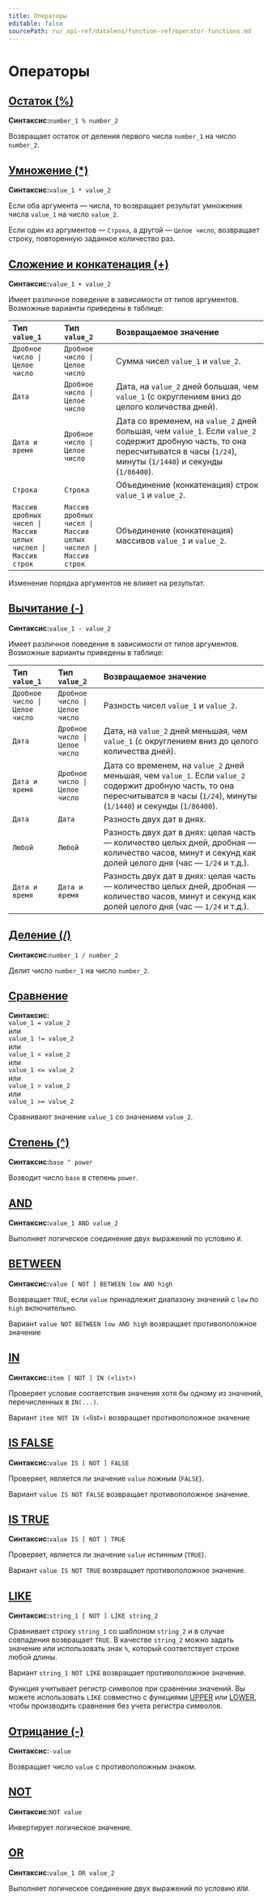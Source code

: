 ```yaml
---
title: Операторы
editable: false
sourcePath: ru/_api-ref/datalens/function-ref/operator-functions.md
---
```


# Операторы


## [Остаток (%)](OP_MOD.md)

**Синтаксис:**`number_1 % number_2`

Возвращает остаток от деления первого числа `number_1` на число `number_2`.



## [Умножение (*)](OP_MULT.md)

**Синтаксис:**`value_1 * value_2`

Если оба аргумента — числа, то возвращает результат умножения числа `value_1` на число `value_2`.

Если один из аргументов — `Строка`, а другой — `Целое число`, возвращает строку, повторенную заданное количество раз.



## [Сложение и конкатенация (+)](OP_PLUS.md)

**Синтаксис:**`value_1 + value_2`

Имеет различное поведение в зависимости от типов аргументов. Возможные варианты приведены в таблице:

| Тип `value_1`                                                                    | Тип `value_2`                                                                    | Возвращаемое значение                                                                                                                                                               |
|:---------------------------------------------------------------------------------|:---------------------------------------------------------------------------------|:------------------------------------------------------------------------------------------------------------------------------------------------------------------------------------|
| <code>Дробное число &#124; Целое число</code>                                    | <code>Дробное число &#124; Целое число</code>                                    | Сумма чисел `value_1` и `value_2`.                                                                                                                                                  |
| `Дата`                                                                           | <code>Дробное число &#124; Целое число</code>                                    | Дата, на `value_2` дней большая, чем `value_1` (с округлением вниз до целого количества дней).                                                                                      |
| `Дата и время`                                                                   | <code>Дробное число &#124; Целое число</code>                                    | Дата со временем, на `value_2` дней большая, чем `value_1`. Если `value_2` содержит дробную часть, то она пересчитыватся в часы (`1/24`),  минуты (`1/1440`) и секунды (`1/86400`). |
| `Строка`                                                                         | `Строка`                                                                         | Объединение (конкатенация) строк `value_1` и `value_2`.                                                                                                                             |
| <code>Массив дробных чисел &#124; Массив целых числел &#124; Массив строк</code> | <code>Массив дробных чисел &#124; Массив целых числел &#124; Массив строк</code> | Объединение (конкатенация) массивов `value_1` и `value_2`.                                                                                                                          |

Изменение порядка аргументов не влияет на результат.



## [Вычитание (-)](OP_MINUS.md)

**Синтаксис:**`value_1 - value_2`

Имеет различное поведение в зависимости от типов аргументов. Возможные варианты приведены в таблице:

| Тип `value_1`                                 | Тип `value_2`                                 | Возвращаемое значение                                                                                                                                                               |
|:----------------------------------------------|:----------------------------------------------|:------------------------------------------------------------------------------------------------------------------------------------------------------------------------------------|
| <code>Дробное число &#124; Целое число</code> | <code>Дробное число &#124; Целое число</code> | Разность чисел `value_1` и `value_2`.                                                                                                                                               |
| `Дата`                                        | <code>Дробное число &#124; Целое число</code> | Дата, на `value_2` дней меньшая, чем `value_1` (с округлением вниз до целого количества дней).                                                                                      |
| `Дата и время`                                | <code>Дробное число &#124; Целое число</code> | Дата со временем, на `value_2` дней меньшая, чем `value_1`. Если `value_2` содержит дробную часть, то она пересчитыватся в часы (`1/24`),  минуты (`1/1440`) и секунды (`1/86400`). |
| `Дата`                                        | `Дата`                                        | Разность двух дат в днях.                                                                                                                                                           |
| `Любой`                                       | `Любой`                                       | Разность двух дат в днях: целая часть — количество целых дней, дробная — количество часов, минут и секунд как долей целого дня (час — `1/24` и т.д.).                               |
| `Дата и время`                                | `Дата и время`                                | Разность двух дат в днях: целая часть — количество целых дней, дробная — количество часов, минут и секунд как долей целого дня (час — `1/24` и т.д.).                               |



## [Деление (/)](OP_DIV.md)

**Синтаксис:**`number_1 / number_2`

Делит число `number_1` на число `number_2`.



## [Сравнение](OP_COMPARISON.md)

**Синтаксис:**<br/>`value_1 = value_2`<br/>или<br/>`value_1 != value_2`<br/>или<br/>`value_1 < value_2`<br/>или<br/>`value_1 <= value_2`<br/>или<br/>`value_1 > value_2`<br/>или<br/>`value_1 >= value_2`

Сравнивают значение `value_1` со значением `value_2`.



## [Степень (^)](OP_POWER.md)

**Синтаксис:**`base ^ power`

Возводит число `base` в степень `power`.



## [AND](AND.md)

**Синтаксис:**`value_1 AND value_2`

Выполняет логическое соединение двух выражений по условию `И`.



## [BETWEEN](BETWEEN.md)

**Синтаксис:**`value [ NOT ] BETWEEN low AND high`

Возвращает `TRUE`, если `value` принадлежит диапазону значений с `low` по `high` включительно.

Вариант `value NOT BETWEEN low AND high` возвращает противоположное значение



## [IN](IN.md)

**Синтаксис:**`item [ NOT ] IN (<list>)`

Проверяет условие соответствия значения хотя бы одному из значений, перечисленных в `IN(...)`.

Вариант `item NOT IN (<`list`>)` возвращает противоположное значение



## [IS FALSE](ISFALSE.md)

**Синтаксис:**`value IS [ NOT ] FALSE`

Проверяет, является ли значение `value` ложным (`FALSE`).

Вариант `value IS NOT FALSE` возвращает противоположное значение.



## [IS TRUE](ISTRUE.md)

**Синтаксис:**`value IS [ NOT ] TRUE`

Проверяет, является ли значение `value` истинным (`TRUE`).

Вариант `value IS NOT TRUE` возвращает противоположное значение.



## [LIKE](LIKE.md)

**Синтаксис:**`string_1 [ NOT ] LIKE string_2`

Сравнивает строку `string_1` со шаблоном `string_2` и в случае совпадения возвращает `TRUE`.
В качестве `string_2` можно задать значение или использовать знак `%`, который соответствует строке любой длины.

Вариант `string_1 NOT LIKE` возвращает противоположное значение.

Функция учитывает регистр символов при сравнении значений. Вы можете использовать `LIKE` совместно с функциями [UPPER](UPPER.md) или [LOWER](LOWER.md), чтобы производить сравнение без учета регистра символов.



## [Отрицание (-)](OP_NEGATION.md)

**Синтаксис:**`-value`

Возвращает число `value` с противоположным знаком.



## [NOT](OP_NOT.md)

**Синтаксис:**`NOT value`

Инвертирует логическое значение.



## [OR](OR.md)

**Синтаксис:**`value_1 OR value_2`

Выполняет логическое соединение двух выражений по условию `ИЛИ`.


